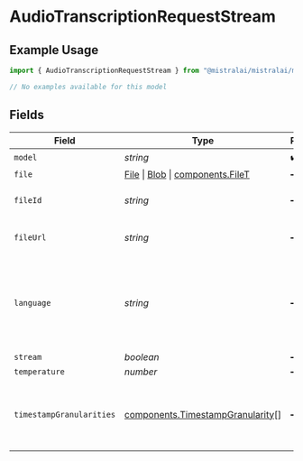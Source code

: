 # AudioTranscriptionRequestStream

## Example Usage

```typescript
import { AudioTranscriptionRequestStream } from "@mistralai/mistralai/models/components";

// No examples available for this model
```

## Fields

| Field                                                                                                                                                                                | Type                                                                                                                                                                                 | Required                                                                                                                                                                             | Description                                                                                                                                                                          |
| ------------------------------------------------------------------------------------------------------------------------------------------------------------------------------------ | ------------------------------------------------------------------------------------------------------------------------------------------------------------------------------------ | ------------------------------------------------------------------------------------------------------------------------------------------------------------------------------------ | ------------------------------------------------------------------------------------------------------------------------------------------------------------------------------------ |
| `model`                                                                                                                                                                              | *string*                                                                                                                                                                             | :heavy_check_mark:                                                                                                                                                                   | N/A                                                                                                                                                                                  |
| `file`                                                                                                                                                                               | [File](https://developer.mozilla.org/en-US/docs/Web/API/File) \| [Blob](https://developer.mozilla.org/en-US/docs/Web/API/Blob) \| [components.FileT](../../models/components/filet.md) | :heavy_minus_sign:                                                                                                                                                                   | N/A                                                                                                                                                                                  |
| `fileId`                                                                                                                                                                             | *string*                                                                                                                                                                             | :heavy_minus_sign:                                                                                                                                                                   | ID of a file uploaded to /v1/files                                                                                                                                                   |
| `fileUrl`                                                                                                                                                                            | *string*                                                                                                                                                                             | :heavy_minus_sign:                                                                                                                                                                   | Url of a file to be transcribed                                                                                                                                                      |
| `language`                                                                                                                                                                           | *string*                                                                                                                                                                             | :heavy_minus_sign:                                                                                                                                                                   | Language of the audio, e.g. 'en'. Providing the language can boost accuracy.                                                                                                         |
| `stream`                                                                                                                                                                             | *boolean*                                                                                                                                                                            | :heavy_minus_sign:                                                                                                                                                                   | N/A                                                                                                                                                                                  |
| `temperature`                                                                                                                                                                        | *number*                                                                                                                                                                             | :heavy_minus_sign:                                                                                                                                                                   | N/A                                                                                                                                                                                  |
| `timestampGranularities`                                                                                                                                                             | [components.TimestampGranularity](../../models/components/timestampgranularity.md)[]                                                                                                 | :heavy_minus_sign:                                                                                                                                                                   | Granularities of timestamps to include in the response.                                                                                                                              |
